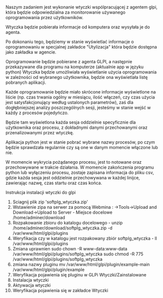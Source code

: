 Naszym zadaniem jest wykonanie wtyczki wspólpracującej z agentem glpi, która będzie odpowiedzialna za monitorowanie używanego oprogramowania przez użytkowników.

Wtyczka będzie pobierała informacje od komputera oraz wysyłała je do agenta.

Po dokonaniu tego, będziemy w stanie wyświetlać informacje o oprogramowaniu w specjalnej zakładce "Utylizacja" która będzie dostępna jako zakładka w agencie.

Oprogramowanie będzie pobierane z agenta GLPI, a następnie przekazywane dla programu na komputerze (aktualnie app w języku python)
Wtyczka będzie umożliwiała wyświetlanie użycia oprogramowania w zależności od wybranego użytkownika, będzie ona wyświetlała listę pobranych aplikacji.

Każde oprogramowanie będzie miało skrócone informacje wyświetlone na liście (np. czas trwania ogólny w miesiącu, ilość włączeń, czy czas użycia jest satysfakcjonujący według ustalonych parametrów), zaś dla dogłębniejszej analizy poszczególnych sesji, jesteśmy w stanie wejść w każdy z procesów pojedyńczo. 

Będzie tam wyświetlona każda sesja oddzielnie specyficznie dla użytkownika oraz procesu, z dokładnymi danymi przechowanymi oraz przenalizowanymi przez wtyczkę.

Aplikacja python jest w stanie pobrać wybrane nazwy procesów, po czym będzie sprawdzała regularnie czy są one w danym momencie włączone lub nie.

W momencie wykrycia pożądanego procesu, jest to notowane oraz przechowywane w trakcie działania. W momencie zakończenia programu python lub wyłączeniu procesu, zostaje zapisana informacja do pliku csv, gdzie każda sesja jest oddzielnie przechowywana w każdej linijce, zawierając nazwę, czas startu oraz czas końca.


  Instrukcja instalacji wtyczki do glpi
1. Sciagnij plik zip 'softplg_wtyczka.zip'
2. Wstawienie zipa na serwer za pomocą Webmina : ->Tools->Upload and Download->Upload to Server - Miejsce docelowe /home/adminer/download
3. Rozpakowanie zbioru do katalogu docelowego - unzip /home/adminer/download/softplg_wtyczka.zip -d /var/www/html/glpi/plugins
5. Weryfikacja czy w katalogu jest rozpakowany zbiór softplg_wtyczka - ll /var/www/html/glpi/plugins
6. Zmiana uprawnien
	sudo chown -R www-data:www-data /var/www/html/glpi/plugins/softplg_wtyczka
	sudo chmod -R 775 /var/www/html/glpi/plugins/softplg_wtyczka
7. zmiana nazwy pluginu 
	mv /var/www/html/glpi/plugin/example-main /var/www/html/glpi/plugin/example
8. Weryfikacja pojawienia się pluginu w GLPi Wtyczki/Zainstalowane
9. Instalacja wtyczki
10. Aktywacja wtyczki
11. Weryfikacja pojawienia się w zakładce Wtyczki
